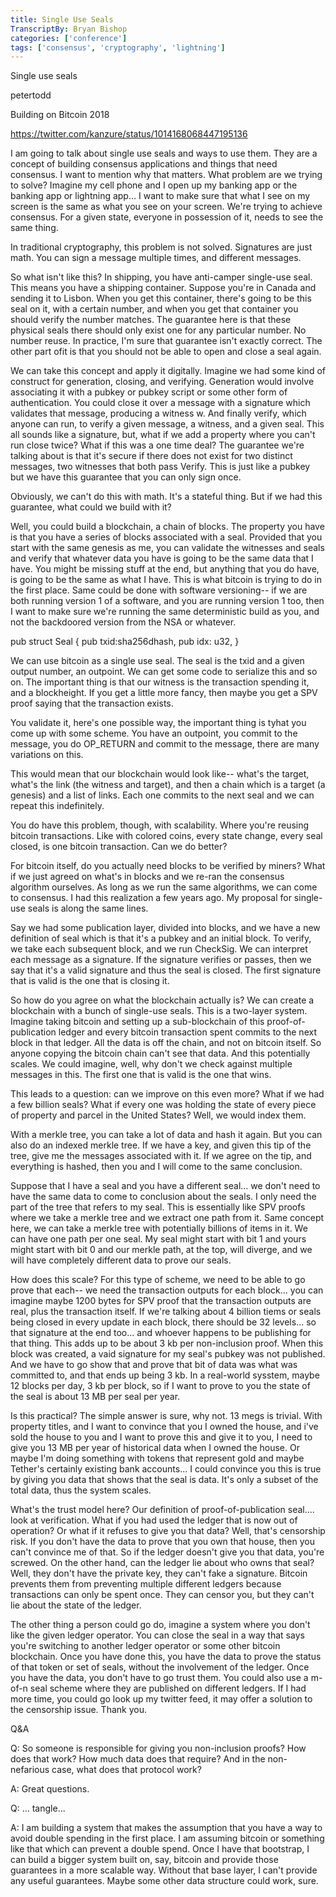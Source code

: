```yaml
---
title: Single Use Seals
TranscriptBy: Bryan Bishop
categories: ['conference']
tags: ['consensus', 'cryptography', 'lightning']
---
```


Single use seals

petertodd

Building on Bitcoin 2018

<https://twitter.com/kanzure/status/1014168068447195136>

I am going to talk about single use seals and ways to use them. They are a concept of building consensus applications and things that need consensus. I want to mention why that matters. What problem are we trying to solve? Imagine my cell phone and I open up my banking app or the banking app or lightning app... I want to make sure that what I see on my screen is the same as what you see on your screen. We're trying to achieve consensus. For a given state, everyone in possession of it, needs to see the same thing.

In traditional cryptography, this problem is not solved. Signatures are just math. You can sign a message multiple times, and different messages.

So what isn't like this? In shipping, you have anti-camper single-use seal. This means you have a shipping container. Suppose you're in Canada and sending it to Lisbon. When you get this container, there's going to be this seal on it, with a certain number, and when you get that container you should verify the number matches. The guarantee here is that these physical seals there should only exist one for any particular number. No number reuse. In practice, I'm sure that guarantee isn't exactly correct. The other part ofit is that you should not be able to open and close a seal again.

We can take this concept and apply it digitally. Imagine we had some kind of construct for generation, closing, and verifying. Generation would involve associating it with a pubkey or pubkey script or some other form of authentication. You could close it over a message with a signature which validates that message, producing a witness w. And finally verify, which anyone can run, to verify a given message, a witness, and a given seal. This all sounds like a signature, but, what if we add a property where you can't run close twice? What if this was a one time deal? The guarantee we're talking about is that it's secure if there does not exist for two distinct messages, two witnesses that both pass Verify. This is just like a pubkey but we have this guarantee that you can only sign once.

Obviously, we can't do this with math. It's a stateful thing. But if we had this guarantee, what could we build with it?

Well, you could build a blockchain, a chain of blocks. The property you have is that you have a series of blocks associated with a seal. Provided that you start with the same genesis as me, you can validate the witnesses and seals and verify that whatever data you have is going to be the same data that I have. You might be missing stuff at the end, but anything that you do have, is going to be the same as what I have. This is what bitcoin is trying to do in the first place. Same could be done with software versioning-- if we are both running version 1 of a software, and you are running version 1 too, then I want to make sure we're running the same deterministic build as you, and not the backdoored version from the NSA or whatever.

pub struct Seal {
pub txid:sha256dhash,
pub idx: u32,
}

We can use bitcoin as a single use seal. The seal is the txid and a given output number, an outpoint. We can get some code to serialize this and so on. The important thing is that our witness is the transaction spending it, and a blockheight. If you get a little more fancy, then maybe you get a SPV proof saying that the transaction exists.

You validate it, here's one possible way, the important thing is tyhat you come up with some scheme. You have an outpoint, you commit to the message, you do OP_RETURN and commit to the message, there are many variations on this.

This would mean that our blockchain would look like-- what's the target, what's the link (the witness and target), and then a chain which is a target (a genesis) and a list of links. Each one commits to the next seal and we can repeat this indefinitely.

You do have this problem, though, with scalability. Where you're reusing bitcoin transactions. Like with colored coins, every state change, every seal closed, is one bitcoin transaction. Can we do better?

For bitcoin itself, do you actually need blocks to be verified by miners? What if we just agreed on what's in blocks and we re-ran the consensus algorithm ourselves. As long as we run the same algorithms, we can come to consensus. I had this realization a few years ago. My proposal for single-use seals is along the same lines.

Say we had some publication layer, divided into blocks, and we have a new definition of seal which is that it's a pubkey and an initial block. To verify, we take each subsequent block, and we run CheckSig. We can interpret each message as a signature. If the signature verifies or passes, then we say that it's a valid signature and thus the seal is closed. The first signature that is valid is the one that is closing it.

So how do you agree on what the blockchain actually is? We can create a blockchain with a bunch of single-use seals. This is a two-layer system. Imagine taking bitcoin and setting up a sub-blockchain of this proof-of-publication ledger and every bitcoin transaction spent commits to the next block in that ledger. All the data is off the chain, and not on bitcoin itself. So anyone copying the bitcoin chain can't see that data. And this potentially scales. We could imagine, well, why don't we check against multiple messages in this. The first one that is valid is the one that wins.

This leads to a question: can we improve on this even more? What if we had a few billion seals? What if every one was holding the state of every piece of property and parcel in the United States? Well, we would index them.

With a merkle tree, you can take a lot of data and hash it again. But you can also do an indexed merkle tree. If we have a key, and given this tip of the tree, give me the messages associated with it. If we agree on the tip, and everything is hashed, then you and I will come to the same conclusion.

Suppose that I have a seal and you have a different seal... we don't need to have the same data to come to conclusion about the seals. I only need the part of the tree that refers to my seal. This is essentially like SPV proofs where we take a merkle tree and we extract one path from it. Same concept here, we can take a merkle tree with potentially billions of items in it. We can have one path per one seal. My seal might start with bit 1 and yours might start with bit 0 and our merkle path, at the top, will diverge, and we will have completely different data to prove our seals.

How does this scale? For this type of scheme, we need to be able to go prove that each-- we need the transaction outputs for each block... you can imagine maybe 1200 bytes for SPV proof that the transaction outputs are real, plus the transaction itself. If we're talking about 4 billion tiems or seals being closed in every update in each block, there should be 32 levels... so that signature at the end too... and whoever happens to be publishing for that thing. This adds up to be about 3 kb per non-inclusion proof. When this block was created, a vaid signature for my seal's pubkey was not published. And we have to go show that and prove that bit of data was what was committed to, and that ends up being 3 kb. In a real-world sysstem, maybe 12 blocks per day, 3 kb per block, so if I want to prove to you the state of the seal is about 13 MB per seal per year.

Is this practical? The simple answer is sure, why not. 13 megs is trivial. With property titles, and I want to convince that you I owned the house, and i've sold the house to you and I want to prove this and give it to you, I need to give you 13 MB per year of historical data when I owned the house. Or maybe I'm doing something with tokens that represent gold and maybe Tether's certainly existing bank accounts... I could convince you this is true by giving you data that shows that the seal is data. It's only a subset of the total data, thus the system scales.

What's the trust model here? Our definition of proof-of-publication seal.... look at verification. What if you had used the ledger that is now out of operation? Or what if it refuses to give you that data? Well, that's censorship risk. If you don't have the data to prove that you own that house, then you can't convince me of that. So if the ledger doesn't give you that data, you're screwed. On the other hand, can the ledger lie about who owns that seal? Well, they don't have the private key, they can't fake a signature. Bitcoin prevents them from preventing multiple different ledgers because transactions can only be spent once. They can censor you, but they can't lie about the state of the ledger.

The other thing a person could go do, imagine a system where you don't like the given ledger operator. You can close the seal in a way that says you're switching to another ledger operator or some other bitcoin blockchain. Once you have done this, you have the data to prove the status of that token or set of seals, without the involvement of the ledger. Once you have the data, you don't have to go trust them. You could also use a m-of-n seal scheme where they are published on different ledgers. If I had more time, you could go look up my twitter feed, it may offer a solution to the censorship issue. Thank you.

Q&A

Q: So someone is responsible for giving you non-inclusion proofs? How does that work? How much data does that require? And in the non-nefarious case, what does that protocol work?

A: Great questions.

Q: ... tangle...

A: I am building a system that makes the assumption that you have a way to avoid double spending in the first place. I am assuming bitcoin or something like that which can prevent a double spend. Once I have that bootstrap, I can build a bigger system built on, say, bitcoin and provide those guarantees in a more scalable way. Without that base layer, I can't provide any useful guarantees. Maybe some other data structure could work, sure.
